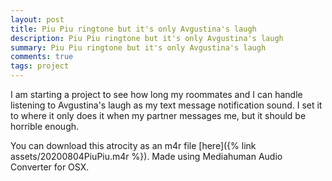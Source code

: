 ```yaml
---
layout: post
title: Piu Piu ringtone but it's only Avgustina's laugh
description: Piu Piu ringtone but it's only Avgustina's laugh
summary: Piu Piu ringtone but it's only Avgustina's laugh
comments: true
tags: project
---
```


I am starting a project to see how long my roommates and I can handle listening to Avgustina's laugh as my text message notification sound. I set it to where it only does it when my partner messages me, but it should be horrible enough.

You can download this atrocity as an m4r file [here]({% link assets/20200804PiuPiu.m4r %}). Made using Mediahuman Audio Converter for OSX.